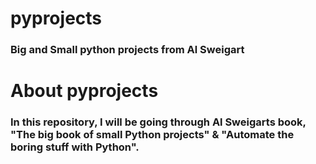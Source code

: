 # pyprojects
### Big and Small python projects from Al Sweigart  
# About pyprojects  
### In this repository, I will be going through Al Sweigarts book, "The big book of small Python projects" & "Automate the boring stuff with Python".  
